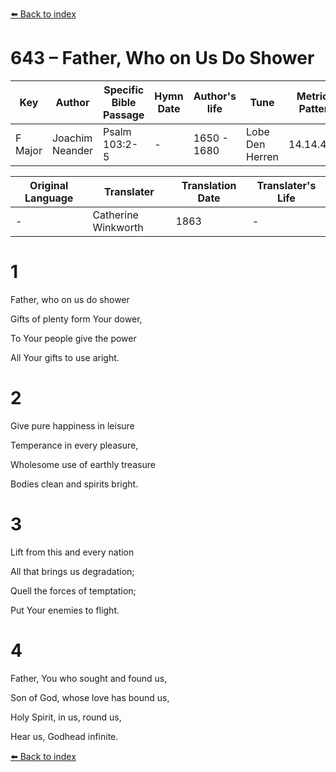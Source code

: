[⬅️ Back to index](../README.md)

# 643 – Father, Who on Us Do Shower

Key | Author   | Specific Bible Passage     |Hymn Date |Author's life |Tune |Metrical Pattern   |Composer/Source                                                                                        
-- | --------- | ---------------------------|----------|--------------|-----|-------------------|-------------   
F Major  | Joachim Neander      | Psalm 103:2-5 | -  | 1650 - 1680 | Lobe Den Herren | 14.14.4.7.8 | Chorale Book for England, 1863 

Original Language | Translater | Translation Date   | Translater's Life     
----------------- | --------- | --------------------|-------------   
\-  | Catherine Winkworth      | 1863 | -  | 1827 - 1878 



# 1

Father, who on us do shower

Gifts of plenty form Your dower,

To Your people give the power

All Your gifts to use aright.



# 2

Give pure happiness in leisure

Temperance in every pleasure,

Wholesome use of earthly treasure

Bodies clean and spirits bright.



# 3

Lift from this and every nation

All that brings us degradation;

Quell the forces of temptation;

Put Your enemies to flight.



# 4

Father, You who sought and found us,

Son of God, whose love has bound us,

Holy Spirit, in us, round us,

Hear us, Godhead infinite.

[⬅️ Back to index](../README.md)
